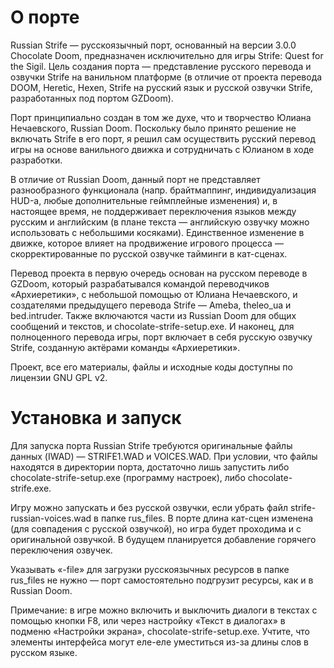 # О порте

Russian Strife — русскоязычный порт, основанный на версии 3.0.0 Chocolate Doom, предназначен исключительно для игры Strife: Quest for the Sigil. Цель создания порта — представление русского перевода и озвучки Strife на ванильном платформе (в отличие от проекта перевода DOOM, Heretic, Hexen, Strife на русский язык и русской озвучки Strife, разработанных под портом GZDoom).

Порт принципиально создан в том же духе, что и творчество Юлиана Нечаевского, Russian Doom. Поскольку было принято решение не включать Strife в его порт, я решил сам осуществить русский перевод игры на основе ванильного движка и сотрудничать с Юлианом в ходе разработки.

В отличие от Russian Doom, данный порт не представляет разнообразного функционала (напр. брайтмаппинг, индивидуализация HUD-а, любые дополнительные геймплейные изменения) и, в настоящее время, не поддерживает переключения языков между русским и английским (в плане текста — английскую озвучку можно использовать с небольшими косяками). Единственное изменение в движке, которое влияет на продвижение игрового процесса — скорректированные по русской озвучке тайминги в кат-сценах.

Перевод проекта в первую очередь основан на русском переводе в GZDoom, который разрабатывался командой переводчиков «Архиеретики», с небольшой помощью от Юлиана Нечаевского, и создателями предыдущего перевода Strife — Ameba, theleo_ua и bed.intruder. Также включаются части из Russian Doom для общих сообщений и текстов, и chocolate-strife-setup.exe. И наконец, для полноценного перевода игры, порт включает в себя русскую озвучку Strife, созданную актёрами команды «Архиеретики».

Проект, все его материалы, файлы и исходные коды доступны по лицензии GNU GPL v2.

# Установка и запуск

Для запуска порта Russian Strife требуются оригинальные файлы данных (IWAD) — STRIFE1.WAD и VOICES.WAD. При условии, что файлы находятся в директории порта, достаточно лишь запустить либо chocolate-strife-setup.exe (программу настроек), либо chocolate-strife.exe.

Игру можно запускать и без русской озвучки, если убрать файл strife-russian-voices.wad в папке rus_files. В порте длина кат-сцен изменена (для совпадения с русской озвучкой), но игра будет проходима и с оригинальной озвучкой. В будущем планируется добавление горячего переключения озвучек.

Указывать «-file» для загрузки русскоязычных ресурсов в папке rus_files не нужно — порт самостоятельно подгрузит ресурсы, как и в Russian Doom.

Примечание: в игре можно включить и выключить диалоги в текстах с помощью кнопки F8, или через настройку «Текст в диалогах» в подменю «Настройки экрана», chocolate-strife-setup.exe. Учтите, что элементы интерфейса могут еле-еле уместиться из-за длины слов в русском языке.